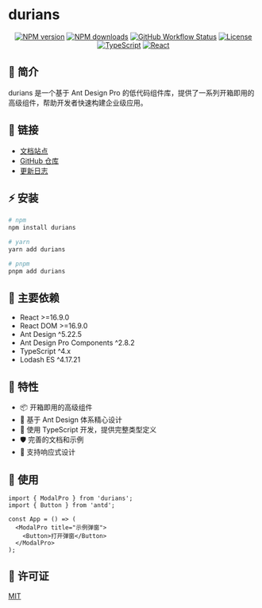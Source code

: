 # durians

<div align="center">

[![NPM version](https://img.shields.io/npm/v/durians.svg?style=flat)](https://npmjs.org/package/durians)
[![NPM downloads](http://img.shields.io/npm/dm/durians.svg?style=flat)](https://npmjs.org/package/durians)
[![GitHub Workflow Status](https://img.shields.io/github/actions/workflow/status/aiyuekuang/durians/ci.yml?branch=main)](https://github.com/aiyuekuang/durians/actions)
[![License](https://img.shields.io/npm/l/durians)](https://github.com/aiyuekuang/durians/blob/main/LICENSE)
[![TypeScript](https://img.shields.io/badge/TypeScript-5.x-blue)](https://www.typescriptlang.org/)
[![React](https://img.shields.io/badge/React-≥16.9-blue)](https://reactjs.org/)

</div>

## 📖 简介

durians 是一个基于 Ant Design Pro 的低代码组件库，提供了一系列开箱即用的高级组件，帮助开发者快速构建企业级应用。

## 🔗 链接

- [文档站点](https://aiyuekuang.github.io/durians/components/login-pro)
- [GitHub 仓库](https://github.com/aiyuekuang/durians)
- [更新日志](./CHANGELOG.md)

## ⚡️ 安装

```bash
# npm
npm install durians

# yarn
yarn add durians

# pnpm
pnpm add durians
```

## 💫 主要依赖

- React >=16.9.0
- React DOM >=16.9.0
- Ant Design ^5.22.5
- Ant Design Pro Components ^2.8.2
- TypeScript ^4.x
- Lodash ES ^4.17.21

## 🎯 特性

- 📦 开箱即用的高级组件
- 🎨 基于 Ant Design 体系精心设计
- 💎 使用 TypeScript 开发，提供完整类型定义
- 🛡 完善的文档和示例
- 📱 支持响应式设计

## 🔨 使用

```tsx
import { ModalPro } from 'durians';
import { Button } from 'antd';

const App = () => (
  <ModalPro title="示例弹窗">
    <Button>打开弹窗</Button>
  </ModalPro>
);
```

## 📄 许可证

[MIT](./LICENSE)
